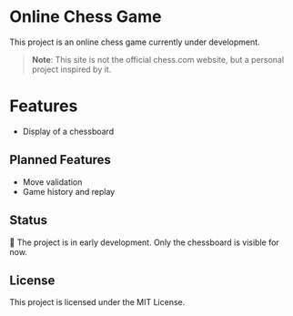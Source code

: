 # Online Chess Game

This project is an online chess game currently under development.

> **Note**: This site is not the official chess.com website, but a personal project inspired by it.

# Features

-   Display of a chessboard

## Planned Features

-   Move validation
-   Game history and replay

## Status

:construction: The project is in early development. Only the chessboard is visible for now.

## License

This project is licensed under the MIT License.
